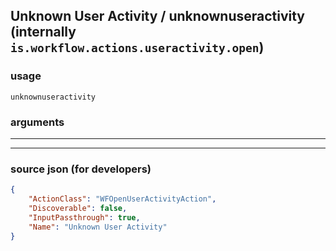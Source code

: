 
## Unknown User Activity / unknownuseractivity (internally `is.workflow.actions.useractivity.open`)



### usage
```
unknownuseractivity 
```

### arguments

---



---

### source json (for developers)

```json
{
	"ActionClass": "WFOpenUserActivityAction",
	"Discoverable": false,
	"InputPassthrough": true,
	"Name": "Unknown User Activity"
}
```
